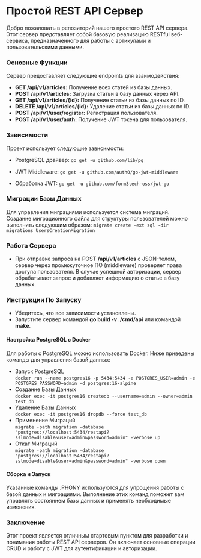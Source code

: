 # Простой REST API Сервер

Добро пожаловать в репозиторий нашего простого REST API сервера. Этот сервер представляет собой базовую реализацию RESTful веб-сервиса, предназначенного для работы с артикулами и пользовательскими данными.

### Основные Функции

Сервер предоставляет следующие endpoints для взаимодействия:

- <b>GET /api/v1/articles:</b> Получение всех статей из базы данных.
- <b>POST /api/v1/articles:</b> Загрузка статьи в базу данных через API.
- <b>GET /api/v1/articles/{id}:</b> Получение статьи из базы данных по ID.
- <b>DELETE /api/v1/articles/{id}:</b> Удаление статьи из базы данных по ID.
- <b>POST /api/v1/user/register:</b> Регистрация пользователя.
- <b>POST /api/v1/user/auth:</b> Получение JWT токена для пользователя.

### Зависимости

Проект использует следующие зависимости:

- PostgreSQL драйвер:
```go get -u github.com/lib/pq```

- JWT Middleware:
```go get -u github.com/auth0/go-jwt-middleware```

- Обработка JWT:
```go get -u github.com/form3tech-oss/jwt-go```

### Миграции Базы Данных

Для управления миграциями используется система миграций. Создание миграционного файла для структуры пользователей можно выполнить следующим образом:
```migrate create -ext sql -dir migrations UsersCreationMigration```

### Работа Сервера

- При отправке запроса на POST <b>/api/v1/articles</b> с JSON-телом, сервер через промежуточное ПО (middleware) проверяет права доступа пользователя.
В случае успешной авторизации, сервер обрабатывает запрос и добавляет информацию о статье в базу данных.

### Инструкции По Запуску

- Убедитесь, что все зависимости установлены.
- Запустите сервер командой <b>go build -v ./cmd/api</b>  или командой <b>make</b>.

#### Настройка PostgreSQL с Docker

Для работы с PostgreSQL можно использовать Docker. Ниже приведены команды для управления базой данных:
- Запуск PostgreSQL \
```docker run --name postgres16 -p 5434:5434 -e POSTGRES_USER=admin -e POSTGRES_PASSWORD=admin -d postgres:16-alpine```
- Создание Базы Данных \
```docker exec -it postgres16 createdb --username=admin --owner=admin test_db```
- Удаление Базы Данных \
```docker exec -it postgres16 dropdb --force test_db```
- Применение Миграций \
```migrate -path migration -database "postgres://localhost:5434/restapi?sslmode=disable&user=admin&password=admin" -verbose up```
- Откат Миграций \
```migrate -path migration -database "postgres://localhost:5434/restapi?sslmode=disable&user=admin&password=admin" -verbose down```

#### Сборка и Запуск
Указанные команды .PHONY используются для упрощения работы с базой данных и миграциями. Выполнение этих команд поможет вам управлять состоянием базы данных и применять необходимые изменения.

### Заключение

Этот проект является отличным стартовым пунктом для разработки и понимания работы REST API серверов. Он включает основные операции CRUD и работу с JWT для аутентификации и авторизации.
